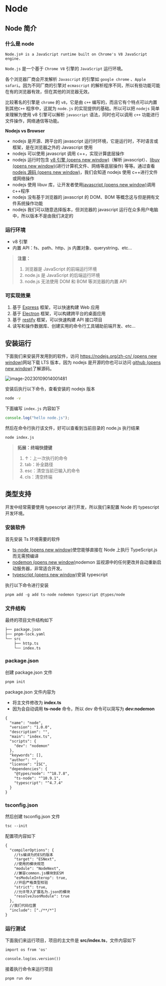 # Node

## Node 简介

### 什么是 node

`Node.js® is a JavaScript runtime built on Chrome's V8 JavaScript engine.`

`Node.js` 是一个基于 `Chrome V8` 引擎的 `JavaScript` 运行环境。

各个浏览器厂商会开发解析 `Javascript` 的引擎如 `google chrome` 、`Apple safari`。因为不同厂商的引擎对 `ecmascript` 的解析程序不同，所以有些功能可能在有的浏览器有效，但在其他的浏览器无效。

比较著名的引擎是 `chrome` 的 `v8`，它是由 `c++` 编写的，而且它有个特点可以内置到其他`C++` 程序中，这就为 `node.js` 的实现提供的基础。所以可以把 `nodejs` 简单来理解为使用 v8 引擎可以解析 `javascript` 语法，同时也可以调用 `c++` 功能进行文件操作，网络通信等功能。

**Nodejs vs Browser**

- nodejs 是开源、跨平台的 javascript 运行时环境，它是运行时，不时语言或框架，是在浏览器之外的 Javascript 使用
- nodejs 可以使用 javascript 调用 c++，实现计算底层操作
- nodejs 运行时包含 [v8 引擎 (opens new window)](https://github.com/nodejs/node/tree/main/deps/v8)（解析 javascript）、[libuv (opens new window)](https://github.com/nodejs/node/tree/main/deps/uv)(进行计算机文件、网络等底层操作) 等等。通过查看[nodejs 源码 (opens new window)](https://github.com/nodejs/node/tree/main/src)，我们会知道 nodejs 使用 c++进行文件或网络操作
- nodejs 使用 libuv 库，让开发者使用[javascript (opens new window)](https://github.com/nodejs/node/tree/main/lib)调用 c++程序
- nodejs 没有基于浏览器的 javascript 的 DOM、BOM 等概念这与但是拥有文件系统操作功能
- nodejs 我们可以随意选择版本，但浏览器的 javascript 运行在众多用户电脑中，所以版本不是由我们决定的

### 运行环境

- v8 引擎
- 内置 API：fs、path、http、js 内置对象、querystring、etc...

> **注意：**
>
> 1. 浏览器是 JavaScript 的前端运行环境
> 2. node.js 是 JavaScript 的后端运行环境
> 3. node.js 无法使用 DOM 和 BOM 等浏览器的内置 API

### 可实现效果

1. 基于 [Express](http://www.expressjs.com.cn/) 框架，可以快速构建 Web 应用
2. 基于 [Electron](https://electronjs.org/) 框架，可以构建跨平台的桌面应用
3. 基于 [restify](http://restify.com/) 框架，可以快速构建 API 接口项目
4. 读写和操作数据库、创建实用的命令行工具辅助前端开发、etc...

## 安装运行

下面我们来安装开发用到的软件，访问 [https://nodejs.org/zh-cn/ (opens new window)](https://nodejs.org/zh-cn/)网站下载 LTS 版本，因为 nodejs 是开源的你也可以访问 [github (opens new window)](https://github.com/nodejs/node)了解源码。

![image-20230109014001481](https://doc.houdunren.com/assets/img/image-20230109014001481.1acc938d.png)

安装后执行以下命令，查看安装的 nodejs 版本

```sh
node -v
```

下面编写 `index.js` 内容如下

```js
console.log("hello node.js");
```

然后在命令行执行该文件，好可以查看到当前目录的 node.js 执行结果

```sh
node index.js
```

> **拓展：终端快捷键**
>
> 1. ↑：上一次执行的命令
> 2. tab：补全路径
> 3. esc：清空当前已输入的命令
> 4. cls：清空终端

## 类型支持

开发中经常需要使用 typescript 进行开发，所以我们来配置 Node 的 typescript 开发环境。

### 安装软件

首先安装 Ts 环境需要的软件

- [ts-node (opens new window)](https://github.com/TypeStrong/ts-node#overview)使您能够直接在 Node 上执行 TypeScript.js 而无需预编译
- [nodemon (opens new window)](https://github.com/remy/nodemon)nodemon 监视源中的任何更改并自动重新启动服务器，非常适合开发。
- [typescript (opens new window)](https://www.tslang.cn/index.html#download-links)安装 typescript

执行以下命令进行安装

```txt
pnpm add -g add ts-node nodemon typescript @types/node
```

### 文件结构

最终的项目文件结构如下

```txt
├── package.json
├── pnpm-lock.yaml
└── src
    ├── http.ts
    └── index.ts
```

### package.json

创建 package.json 文件

```txt
pnpm init
```

package.json 文件内容为

- 将主文件修改为 **index.ts**
- 因为会自动调用 **ts-node** 命令，所以 dev 命令可以简写为 **dev:nodemon**

```txt
{
  "name": "node",
  "version": "1.0.0",
  "description": "",
  "main": "index.ts",
  "scripts": {
    "dev": "nodemon"
  },
  "keywords": [],
  "author": "",
  "license": "ISC",
  "dependencies": {
    "@types/node": "^18.7.8",
    "ts-node": "^10.9.1",
    "typescript": "^4.7.4"
  }
}
```

### tsconfig.json

然后创建 tsconfig.json 文件

```txt
tsc --init
```

配置项内容如下

```txt
{
  "compilerOptions": {
    //ts编译为的ES的版本
    "target": "ESNext",
    //使用的模块规范
    "module": "NodeNext",
    //兼容common.js模块到ESM
    "esModuleInterop": true,
    //开启严格类型校验
    "strict": true,
    //允许导入扩展名为.json的模块
    "resolveJsonModule": true
  },
  //我们代码位置
  "include": ["./**/*"]
}
```

### 运行测试

下面我们来运行项目，项目的主文件是 **src/index.ts**，文件内容如下

```txt
import os from 'os'

console.log(os.version())
```

接着执行命令来运行项目

```txt
pnpm run dev
```
